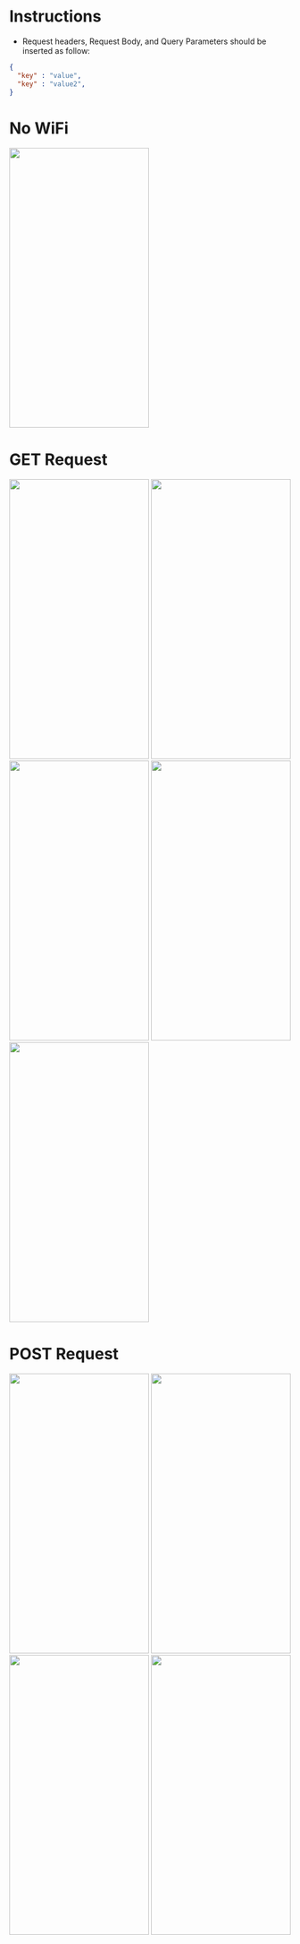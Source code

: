 # Instructions
* Request headers, Request Body, and Query Parameters should be inserted as follow:
```json 
{
  "key" : "value", 
  "key" : "value2", 
}
```
# No WiFi
<img src="https://user-images.githubusercontent.com/48512714/171503268-1c46938e-dab0-4af0-a65a-916298f32355.png" width="250" height="500">



# GET Request 
<img src="https://user-images.githubusercontent.com/48512714/171499229-9b55c91e-6392-4b0e-8749-98d3ba8790e4.png" width="250" height="500">
<img src="https://user-images.githubusercontent.com/48512714/171499526-894de66b-8fb6-49a5-89a1-899a903d8a3d.png" width="250" height="500">
<img src="https://user-images.githubusercontent.com/48512714/171501004-1bb37971-d7f9-4a35-b59a-fea89d363613.png" width="250" height="500">

<img src="https://user-images.githubusercontent.com/48512714/171500888-e236abb3-73d3-4f67-bb59-e28d5078f5f0.png" width="250" height="500">
<img src="https://user-images.githubusercontent.com/48512714/171501298-360e635c-a844-41d5-8644-07fbfba7fac4.png" width="250" height="500">

# POST Request
<img src="https://user-images.githubusercontent.com/48512714/171500369-2ee83320-eabc-487b-9a63-31e12034ec51.png" width="250" height="500">
<img src="https://user-images.githubusercontent.com/48512714/171500402-5ea11fc5-68da-4d27-9e18-4e5e81ed85c3.png" width="250" height="500">
<img src="https://user-images.githubusercontent.com/48512714/171500510-15985afb-3eba-4d8d-bab1-6f6ce4717fdf.png" width="250" height="500">
<img src="https://user-images.githubusercontent.com/48512714/171500685-82c6c914-1558-483f-8967-19d434297dff.png" width="250" height="500">
